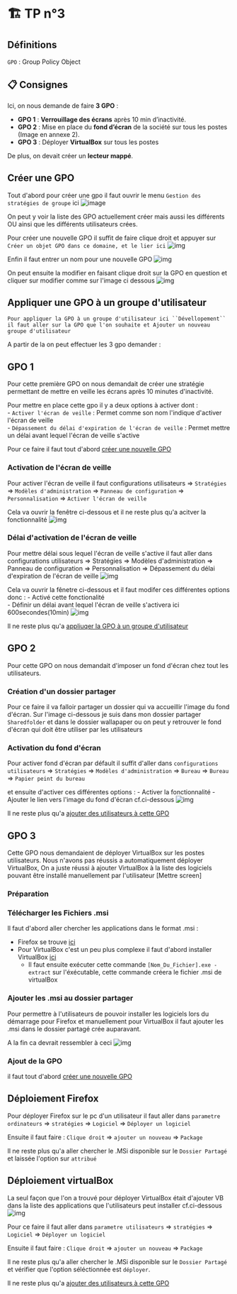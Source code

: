 # :building_construction: TP n°3

## Définitions

``GPO`` : Group Policy Object

## :clipboard: Consignes

Ici, on nous demande de faire **3 GPO** :

- **GPO 1** : **Verrouillage des écrans** après 10 min d’inactivité.
- **GPO 2** : Mise en place du **fond d’écran** de la société sur tous les postes (Image en annexe 2).
- **GPO 3** : Déployer **VirtualBox** sur tous les postes

De plus, on devait créer un **lecteur mappé**.

## Créer une GPO

Tout d'abord pour créer une gpo il faut ouvrir le menu ``Gestion des stratégies de groupe`` ici ![image](img/CreateGPO/01_27_40.png)

On peut y voir la liste des GPO actuellement créer mais aussi les différents OU ainsi que les différents utilisateurs crées. 

Pour créer une nouvelle GPO il suffit de faire clique droit et appuyer sur ``Créer un objet GPO dans ce domaine, et le lier ici`` ![img](img/CreateGPO/15_37_27.png)

Enfin il faut entrer un nom pour une nouvelle GPO ![img](img/CreateGPO/16_24_45.png)

On peut ensuite la modifier en faisant clique droit sur la GPO en question et cliquer sur modifier comme sur l'image ci dessous ![img](img/CreateGPO/16_28_22.png)

## Appliquer une GPO à un groupe d'utilisateur

    Pour appliquer la GPO à un groupe d'utilisateur ici ``Dévellopement`` il faut aller sur la GPO que l'on souhaite et Ajouter un nouveau groupe d'utilisateur

A partir de la on peut effectuer les 3 gpo demander :  

## GPO 1

Pour cette première GPO on nous demandait de créer une stratégie permettant de mettre en veille les écrans après 10 minutes d'inactivité.

Pour mettre en place cette gpo il y a deux options à activer dont :  
    - ``Activer l'écran de veille`` : Permet comme son nom l'indique d'activer l'écran de veille  
    - ``Dépassement du délai d'expiration de l'écran de veille`` : Permet mettre un délai avant lequel l'écran de veille s'active  

Pour ce faire il faut tout d'abord [créer une nouvelle GPO](#Créer_une_GPO)

### Activation de l'écran de veille  

Pour activer l'écran de veille il faut configurations utilisateurs => ``Stratégies`` => ``Modèles d'administration`` => ``Panneau de configuration`` => ``Personnalisation`` => ``Activer l'écran de veille``  

Cela va ouvrir la fenêtre ci-dessous et il ne reste plus qu'a acitver la fonctionnalité
![img](img/GPO%201/21_55_41.png)

### Délai d'activation de l'écran de veille

Pour mettre délai sous lequel l'écran de veille s'active il faut aller dans
configurations utilisateurs => Stratégies => Modèles d'administration =>
Panneau de configuration => Personnalisation =>
Dépassement du délai d'expiration de l'écran de veille ![img](img/GPO1/21_55_41.png)

Cela va ouvrir la fênetre ci-dessous et il faut modifer ces différentes options donc :
    - Activé cette fonctionalité  
    - Définir un délai avant lequel l'écran de veille s'activera  ici 600secondes(10min)
![img](img/GPO1/21_26_20.png)

Il ne reste plus qu'a [appliuqer la GPO à un groupe d'utilisateur](#Appliquer_la_GPO_a_un_groupe_d'utilisateur)

## GPO 2

Pour cette GPO on nous demandait d'imposer un fond d'écran chez tout les utilisateurs.

### Création d'un dossier partager

Pour ce faire il va falloir partager un dossier qui va accueillir l'image du fond d'écran. 
Sur l'image ci-dessous je suis dans mon dossier partager ``Sharedfolder`` et dans le dossier wallapaper ou on peut y retrouver le fond d'écran qui doit être utiliser par les utilisateurs

### Activation du fond d'écran

Pour activer fond d'écran par défault il suffit d'aller dans ``configurations utilisateurs`` => ``Stratégies`` => ``Modèles d'administration`` => ``Bureau`` => ``Bureau`` => ``Papier peint du bureau``

et ensuite d'activer ces différentes options :
    - Activer la fonctionnalité
    - Ajouter le lien vers l'image du fond d'écran
cf.ci-dessous
![img](img/GPO2/01_09_21.png)

Il ne reste plus qu'a [ajouter des utilisateurs à cette GPO](#Appliquer_la_GPO_a_un_groupe_d'utilisateur)

## GPO 3

Cette GPO nous demandaient de déployer VirtualBox sur les postes utilisateurs.
Nous n'avons pas réussis a automatiquement déployer VirtualBox, On a juste réussi à ajouter VirtualBox à la liste des logiciels pouvant être installé manuellement par l'utilisateur [Mettre screen]

### Préparation

### Télécharger les Fichiers .msi

Il faut d'abord aller chercher les applications dans le format .msi :

- Firefox se trouve [ici](https://www.mozilla.org/fr/firefox/all/#product-desktop-release)
- Pour VirtualBox c'est un peu plus complexe il faut d'abord installer VirtualBox [ici](https://download.virtualbox.org/virtualbox/6.1.32/VirtualBox-6.1.32-149290-Win.exe)
  - Il faut ensuite exécuter cette commande ``[Nom_Du_Fichier].exe -extract`` sur l'éxécutable, cette commande créera le fichier .msi de virtualBox

### Ajouter les .msi au dossier partager

Pour permettre à l'utilisateurs de pouvoir installer les logiciels lors du démarrage pour Firefox et manuellement pour VirtualBox il faut ajouter les .msi dans le dossier partagé crée auparavant.

A la fin ca devrait ressembler à ceci ![img](img/GPO3/14_02_03.png)  

### Ajout de la GPO

il faut tout d'abord [créer une nouvelle GPO](#Créer_une_GPO)

## Déploiement Firefox

Pour déployer Firefox sur le pc d'un utilisateur il faut aller dans ``parametre ordinateurs`` => ```stratégies``` => ``Logiciel`` => ``Déployer un logiciel``

Ensuite il faut faire : ``Clique droit`` => ``ajouter un nouveau`` => ``Package``

Il ne reste plus qu'a aller chercher le .MSi disponible sur le ``Dossier Partagé`` et laissée l'option sur ``attribué``

## Déploiement virtualBox

La seul façon que l'on a trouvé pour déployer VirtualBox était d'ajouter VB dans la liste des applications que l'utilisateurs peut installer cf.ci-dessous
![img](img/GPO3/01_23_05.png)


Pour ce faire il faut aller dans ``parametre utilisateurs`` => ```stratégies``` => ``Logiciel`` => ``Déployer un logiciel``

Ensuite il faut faire : ``Clique droit`` => ``ajouter un nouveau`` => ``Package``

Il ne reste plus qu'a aller chercher le .MSi disponible sur le ``Dossier Partagé`` et vérifier que l'option séléctionnée est ``déployer``.

Il ne reste plus qu'a [ajouter des utilisateurs à cette GPO](#Appliquer_la_GPO_a_un_groupe_d'utilisateur)
